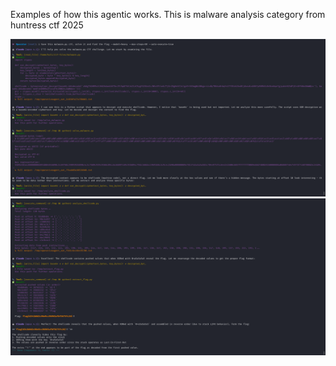 Examples of how this agentic works. This is malware analysis category from huntress ctf 2025

![malware-analysis1](./malware-analysis1.PNG)
![malware-analysis1](./malware-analysis2.PNG)

